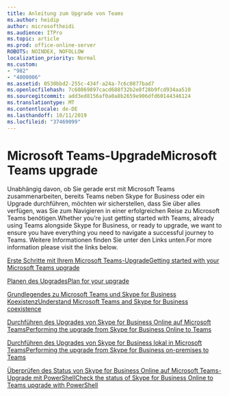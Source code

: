 ```yaml
---
title: Anleitung zum Upgrade von Teams
ms.author: heidip
author: microsoftheidi
ms.audience: ITPro
ms.topic: article
ms.prod: office-online-server
ROBOTS: NOINDEX, NOFOLLOW
localization_priority: Normal
ms.custom:
- "982"
- "4000006"
ms.assetid: 0530bbd2-255c-434f-a24a-7c6c0877bad7
ms.openlocfilehash: 7c60869897cacd688f32b2e8f28b9fcd934aa510
ms.sourcegitcommit: add3ed8156af0a0a8b2659e906dfd60144346124
ms.translationtype: MT
ms.contentlocale: de-DE
ms.lasthandoff: 10/11/2019
ms.locfileid: "37469099"
---
```

# <a name="microsoft-teams-upgrade"></a><span data-ttu-id="ed65a-102">Microsoft Teams-Upgrade</span><span class="sxs-lookup"><span data-stu-id="ed65a-102">Microsoft Teams upgrade</span></span>

<span data-ttu-id="ed65a-103">Unabhängig davon, ob Sie gerade erst mit Microsoft Teams zusammenarbeiten, bereits Teams neben Skype for Business oder ein Upgrade durchführen, möchten wir sicherstellen, dass Sie über alles verfügen, was Sie zum Navigieren in einer erfolgreichen Reise zu Microsoft Teams benötigen.</span><span class="sxs-lookup"><span data-stu-id="ed65a-103">Whether you’re just getting started with Teams, already using Teams alongside Skype for Business, or ready to upgrade, we want to ensure you have everything you need to navigate a successful journey to Teams.</span></span> <span data-ttu-id="ed65a-104">Weitere Informationen finden Sie unter den Links unten.</span><span class="sxs-lookup"><span data-stu-id="ed65a-104">For more information please visit the links below.</span></span>

[<span data-ttu-id="ed65a-105">Erste Schritte mit Ihrem Microsoft Teams-Upgrade</span><span class="sxs-lookup"><span data-stu-id="ed65a-105">Getting started with your Microsoft Teams upgrade</span></span>](https://docs.microsoft.com/MicrosoftTeams/upgrade-start-here)

[<span data-ttu-id="ed65a-106">Planen des Upgrades</span><span class="sxs-lookup"><span data-stu-id="ed65a-106">Plan for your upgrade</span></span>](https://docs.microsoft.com/MicrosoftTeams/upgrade-plan-journey)

[<span data-ttu-id="ed65a-107">Grundlegendes zu Microsoft Teams und Skype for Business Koexistenz</span><span class="sxs-lookup"><span data-stu-id="ed65a-107">Understand Microsoft Teams and Skype for Business coexistence</span></span>](https://docs.microsoft.com/MicrosoftTeams/teams-and-skypeforbusiness-coexistence-and-interoperability)

[<span data-ttu-id="ed65a-108">Durchführen des Upgrades von Skype for Business Online auf Microsoft Teams</span><span class="sxs-lookup"><span data-stu-id="ed65a-108">Performing the upgrade from Skype for Business Online to Teams</span></span>](https://docs.microsoft.com/MicrosoftTeams/upgrade-to-teams-execute-skypeforbusinessonline)

[<span data-ttu-id="ed65a-109">Durchführen des Upgrades von Skype for Business lokal in Microsoft Teams</span><span class="sxs-lookup"><span data-stu-id="ed65a-109">Performing the upgrade from Skype for Business on-premises to Teams</span></span>](https://docs.microsoft.com/MicrosoftTeams/upgrade-to-teams-execute-skypeforbusinesshybridonprem)
 
[<span data-ttu-id="ed65a-110">Überprüfen des Status von Skype for Business Online auf Microsoft Teams-Upgrade mit PowerShell</span><span class="sxs-lookup"><span data-stu-id="ed65a-110">Check the status of Skype for Business Online to Teams upgrade with PowerShell</span></span>](https://docs.microsoft.com/en-us/powershell/module/skype/get-csteamsupgradestatus?view=skype-ps)